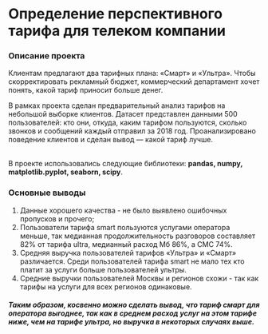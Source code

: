 # Определение перспективного тарифа для телеком компании

### Описание проекта
Клиентам предлагают два тарифных плана: «Смарт» и «Ультра». Чтобы скорректировать рекламный бюджет, коммерческий департамент хочет понять, какой тариф приносит больше денег.

В рамках проекта сделан предварительный анализ тарифов на небольшой выборке клиентов. Датасет представлен данными 500 пользователей: кто они, откуда, каким тарифом пользуются, сколько звонков и сообщений каждый отправил за 2018 год. Проанализировано поведение клиентов и сделан вывод — какой тариф лучше.

<br>В проекте использовались следующие библиотеки: <b>pandas, numpy, matplotlib.pyplot, seaborn, scipy</b>.

### Основные выводы

1. Данные хорошего качества - не было выявлено ошибочных пропусков и прочего;
2. Пользователи тарифа smart пользуются услугами оператора меньше, так медианная продолжительность разговоров составляет 82% от тарифа ultra, медианный расход Мб  86%, а СМС 74%.
3. Средняя выручка пользователей тарифов «Ультра» и «Смарт» различается. Среди пользователей тарифа smart не мало тех кто платит за услуги больше пользователей ультры.
4. Средние выручки пользователей Москвы и регионов схожи - так как тарифы на услуги для всех регионов одинаковые.
##### Таким образом, косвенно можно сделать вывод, что тариф смарт для оператора выгоднее, так как в среднем расход услуг на этом тарифе ниже, чем на тарифе ультра, но выручка в некоторых случаях выше.
